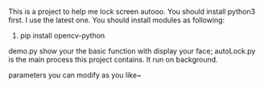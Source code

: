 This is a project to help me lock screen autooo.
You should install python3 first. I use the latest one.
You should install modules as following:
1. pip install opencv-python

demo.py show your the basic function with display your face;
autoLock.py is the main process this project contains. It run on background.

parameters you can modify as you like~


